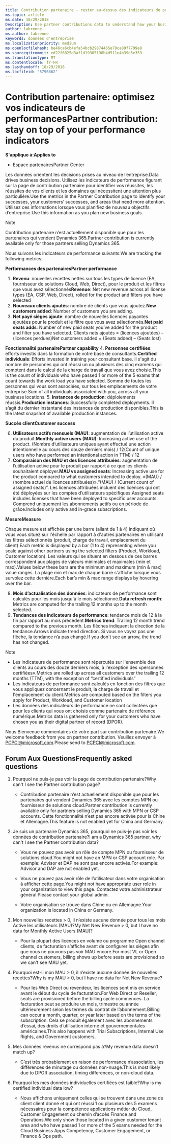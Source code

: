 ```yaml
---
title: Contribution partenaire - rester au-dessus des indicateurs de performance | L’espace partenaires
ms.topic: article
ms.date: 10/29/2018
Description: Use partner contributions data to understand how your business is growing and succeeding
author: labrenne
ms.author: labrenne
keywords: données d'entreprise
ms.localizationpriority: medium
ms.openlocfilehash: be46ca6cb4efa54bcb29874465e79ca89f7799e8
ms.sourcegitcommit: ed22f6825d3af1d19385198b4d511e4b39d5e353
ms.translationtype: MT
ms.contentlocale: fr-FR
ms.lasthandoff: 10/29/2018
ms.locfileid: "5796862"
---
```

# <a name="partner-contribution-stay-on-top-of-your-performance-indicators"></a><span data-ttu-id="2955a-103">Contribution partenaire: optimisez vos indicateurs de performances</span><span class="sxs-lookup"><span data-stu-id="2955a-103">Partner contribution: stay on top of your performance indicators</span></span>

**<span data-ttu-id="2955a-104">S'applique à:</span><span class="sxs-lookup"><span data-stu-id="2955a-104">Applies to</span></span>**
- <span data-ttu-id="2955a-105">Espace partenaires</span><span class="sxs-lookup"><span data-stu-id="2955a-105">Partner Center</span></span>

<span data-ttu-id="2955a-106">Les données orientent les décisions prises au niveau de l’entreprise.</span><span class="sxs-lookup"><span data-stu-id="2955a-106">Data drives business decisions.</span></span> <span data-ttu-id="2955a-107">Utilisez les indicateurs de performance figurant sur la page de contribution partenaire pour identifier vos réussites, les réussites de vos clients et les domaines qui nécessitent une attention plus particulière.</span><span class="sxs-lookup"><span data-stu-id="2955a-107">Use the metrics in the Partner Contribution page to identify your successes, your customers’ successes, and areas that need more attention.</span></span> <span data-ttu-id="2955a-108">Utilisez ces informations lorsque vous planifiez de nouveau objectifs d’entreprise.</span><span class="sxs-lookup"><span data-stu-id="2955a-108">Use this information as you plan new business goals.</span></span>

>[!NOTE]
><span data-ttu-id="2955a-109">Contribution partenaire n’est actuellement disponible que pour les partenaires qui vendent Dynamics 365.</span><span class="sxs-lookup"><span data-stu-id="2955a-109">Partner contribution is currently available only for those partners selling Dynamics 365.</span></span>

<span data-ttu-id="2955a-110">Nous suivons les indicateurs de performance suivants:</span><span class="sxs-lookup"><span data-stu-id="2955a-110">We are tracking the following metrics:</span></span>

**<span data-ttu-id="2955a-111">Performances des partenaires</span><span class="sxs-lookup"><span data-stu-id="2955a-111">Partner performance</span></span>**

1. <span data-ttu-id="2955a-112">**Revenu**: nouvelles recettes nettes sur tous les types de licence (EA, fournisseur de solutions Cloud, Web, Direct), pour le produit et les filtres que vous avez sélectionnés</span><span class="sxs-lookup"><span data-stu-id="2955a-112">**Revenue**: Net new revenue across all license types (EA, CSP, Web, Direct), rolled for the product and filters you have selected</span></span>
2. <span data-ttu-id="2955a-113">**Nouveaux clients ajoutés**: nombre de clients que vous ajoutez.</span><span class="sxs-lookup"><span data-stu-id="2955a-113">**New customers added**: Number of customers you are adding.</span></span>
3. <span data-ttu-id="2955a-114">**Net payé sièges ajoute**: nombre de nouvelles licences payantes ajoutées pour le produit et le filtre que vous avez sélectionnés.</span><span class="sxs-lookup"><span data-stu-id="2955a-114">**Net paid seats adds**: Number of new paid seats you’ve added for the product and filter you have selected.</span></span>  <span data-ttu-id="2955a-115">Clients nets ajoutés = (licences ajoutées) – (licences perdues)</span><span class="sxs-lookup"><span data-stu-id="2955a-115">Net customers added = (Seats added) – (Seats lost)</span></span> 

**<span data-ttu-id="2955a-116">Fonctionnalité partenaire</span><span class="sxs-lookup"><span data-stu-id="2955a-116">Partner capability</span></span>**
4. <span data-ttu-id="2955a-117">**Personnes certifiées**: efforts investis dans la formation de votre base de consultants.</span><span class="sxs-lookup"><span data-stu-id="2955a-117">**Certified individuals**: Efforts invested in training your consultant base.</span></span> <span data-ttu-id="2955a-118">Il s'agit du nombre de personnes qui ont réussi un ou plusieurs des cinq examens qui comptent dans le calcul de la charge de travail que vous avez choisie.</span><span class="sxs-lookup"><span data-stu-id="2955a-118">This is the count of individuals who have passed 1 or more of the 5 exams that count towards the work load you have selected.</span></span> <span data-ttu-id="2955a-119">Somme de toutes les personnes qui vous sont associées, sur tous les emplacements de votre entreprise.</span><span class="sxs-lookup"><span data-stu-id="2955a-119">Sum of all individuals associated with you, across all your business locations.</span></span>
5. <span data-ttu-id="2955a-120">**Instances de production**: déploiements réussis.</span><span class="sxs-lookup"><span data-stu-id="2955a-120">**Production instances**: Successfully completed deployments.</span></span> <span data-ttu-id="2955a-121">Il s’agit du dernier instantané des instances de production disponibles.</span><span class="sxs-lookup"><span data-stu-id="2955a-121">This is the latest snapshot of available production instances.</span></span>

**<span data-ttu-id="2955a-122">Succès client</span><span class="sxs-lookup"><span data-stu-id="2955a-122">Customer success</span></span>**

6.  <span data-ttu-id="2955a-123">**Utilisateurs actifs mensuels (MAU)**: augmentation de l’utilisation active du produit.</span><span class="sxs-lookup"><span data-stu-id="2955a-123">**Monthly active users (MAU)**: Increasing active use of the product.</span></span>
<span data-ttu-id="2955a-124">(Nombre d’utilisateurs uniques ayant effectué une action intentionnelle au cours des douze derniers mois) / 12</span><span class="sxs-lookup"><span data-stu-id="2955a-124">(Count of unique users who have performed an intentional action in TTM) / 12</span></span>
7. <span data-ttu-id="2955a-125">**Comparaison des MAU et des licences attribuées**: augmentation de l’utilisation active pour le produit par rapport à ce que les clients souhaitaient déployer.</span><span class="sxs-lookup"><span data-stu-id="2955a-125">**MAU vs assigned seats**: Increasing active use for the product compared to what customers intended to deploy.</span></span> <span data-ttu-id="2955a-126">«(MAU) / (nombre actuel de licences attribuées)».</span><span class="sxs-lookup"><span data-stu-id="2955a-126">“(MAU) / (Current count of assigned seats)”.</span></span> <span data-ttu-id="2955a-127">Les licences attribuées incluent des licences qui ont été déployées sur les comptes d’utilisateurs spécifiques.</span><span class="sxs-lookup"><span data-stu-id="2955a-127">Assigned seats includes licenses that have been deployed to specific user accounts.</span></span>  <span data-ttu-id="2955a-128">Comprend uniquement les abonnements actifs ou en période de grâce.</span><span class="sxs-lookup"><span data-stu-id="2955a-128">Includes only active and in-grace subscriptions.</span></span> 


**<span data-ttu-id="2955a-129">Mesure</span><span class="sxs-lookup"><span data-stu-id="2955a-129">Measure</span></span>**

<span data-ttu-id="2955a-130">Chaque mesure est affichée par une barre (allant de 1 à 4) indiquant où vous vous situez sur l'échelle par rapport à d'autres partenaires en utilisant les filtres sélectionnés (produit, charge de travail, emplacement du client).</span><span class="sxs-lookup"><span data-stu-id="2955a-130">Each metric is displayed by a bar (1 to 4) representing where you scale against other partners using the selected filters (Product, Workload, Customer location).</span></span> <span data-ttu-id="2955a-131">Les valeurs qui se situent en dessous de ces barres correspondent aux plages de valeurs minimales et maximales (min et max).</span><span class="sxs-lookup"><span data-stu-id="2955a-131">Values below these bars are the minimum and maximum (min & max) value ranges.</span></span> <span data-ttu-id="2955a-132">La plage min et max de chaque barre s'affiche lorsque vous survolez cette dernière.</span><span class="sxs-lookup"><span data-stu-id="2955a-132">Each bar’s min & max range displays by hovering over the bar.</span></span>  

8. <span data-ttu-id="2955a-133">**Mois d’actualisation des données**: indicateurs de performance sont calculés pour les mois jusqu'à le mois sélectionné.</span><span class="sxs-lookup"><span data-stu-id="2955a-133">**Data refresh month**: Metrics are computed for the trailing 12 months up to the month selected.</span></span>
9. <span data-ttu-id="2955a-134">**Tendances des indicateurs de performance**: tendance mois de 12 à la fin par rapport au mois précédent.</span><span class="sxs-lookup"><span data-stu-id="2955a-134">**Metrics trend**: Trailing 12 month trend compared to the previous month.</span></span> <span data-ttu-id="2955a-135">Les flèches indiquent la direction de la tendance.</span><span class="sxs-lookup"><span data-stu-id="2955a-135">Arrows indicate trend direction.</span></span> <span data-ttu-id="2955a-136">Si vous ne voyez pas une flèche, la tendance n’a pas changé.</span><span class="sxs-lookup"><span data-stu-id="2955a-136">If you don't see an arrow, the trend has not changed.</span></span>

>[!NOTE] 
>- <span data-ttu-id="2955a-137">Les indicateurs de performance sont répercutés sur l'ensemble des clients au cours des douze derniers mois, à l'exception des «personnes certifiées».</span><span class="sxs-lookup"><span data-stu-id="2955a-137">Metrics are rolled up across all customers over the trailing 12 months (TTM), with the exception of “certified individuals”</span></span>        
>- <span data-ttu-id="2955a-138">Les indicateurs de performance sont calculés en fonction des filtres que vous appliquez concernant le produit, la charge de travail et l'emplacement du client.</span><span class="sxs-lookup"><span data-stu-id="2955a-138">Metrics are computed based on the filters you apply for Product, Workload, and Customer location</span></span>
>- <span data-ttu-id="2955a-139">Les données des indicateurs de performance ne sont collectées que pour les clients qui vous ont choisis comme partenaire de référence numérique.</span><span class="sxs-lookup"><span data-stu-id="2955a-139">Metrics data is gathered only for your customers who have chosen you as their digital partner of record (DPOR).</span></span> 

<span data-ttu-id="2955a-140">Nous Bienvenue commentaires de votre part sur contribution partenaire.</span><span class="sxs-lookup"><span data-stu-id="2955a-140">We welcome feedback from you on partner contribution.</span></span> <span data-ttu-id="2955a-141">Veuillez envoyer à PCPCI@microsoft.com.</span><span class="sxs-lookup"><span data-stu-id="2955a-141">Please send to PCPCI@microsoft.com.</span></span>  

## <a name="frequently-asked-questions"></a><span data-ttu-id="2955a-142">Forum Aux Questions</span><span class="sxs-lookup"><span data-stu-id="2955a-142">Frequently asked questions</span></span>

1. <span data-ttu-id="2955a-143">Pourquoi ne puis-je pas voir la page de contribution partenaire?</span><span class="sxs-lookup"><span data-stu-id="2955a-143">Why can't I see the Partner contribution page?</span></span>
    - <span data-ttu-id="2955a-144">Contribution partenaire n’est actuellement disponible que pour les partenaires qui vendent Dynamics 365 avec les comptes MPN ou fournisseur de solutions cloud.</span><span class="sxs-lookup"><span data-stu-id="2955a-144">Partner contribution is currently available only for partners selling Dynamics 365 with MPN or CSP accounts.</span></span> <span data-ttu-id="2955a-145">Cette fonctionnalité n’est pas encore activée pour la Chine et Allemagne.</span><span class="sxs-lookup"><span data-stu-id="2955a-145">This feature is not enabled yet for China and Germany.</span></span>
2. <span data-ttu-id="2955a-146">Je suis un partenaire Dynamics 365, pourquoi ne puis-je pas voir les données de contribution partenaire?</span><span class="sxs-lookup"><span data-stu-id="2955a-146">I am a Dynamics 365 partner, why can't I see the Partner contribution data?</span></span>
      - <span data-ttu-id="2955a-147">Vous ne pouvez pas avoir un rôle de compte MPN ou fournisseur de solutions cloud.</span><span class="sxs-lookup"><span data-stu-id="2955a-147">You might not have an MPN or CSP account role.</span></span> <span data-ttu-id="2955a-148">Par exemple: Advisor et DAP ne sont pas encore activés.</span><span class="sxs-lookup"><span data-stu-id="2955a-148">For example: Advisor and DAP are not enabled yet.</span></span>  
    - <span data-ttu-id="2955a-149">Vous ne pouvez pas avoir rôle de l’utilisateur dans votre organisation à afficher cette page.</span><span class="sxs-lookup"><span data-stu-id="2955a-149">You might not have appropriate user role in your organization to view this page.</span></span> <span data-ttu-id="2955a-150">Contactez votre administrateur général.</span><span class="sxs-lookup"><span data-stu-id="2955a-150">Please contact your global admin.</span></span>

    - <span data-ttu-id="2955a-151">Votre organisation se trouve dans Chine ou en Allemagne.</span><span class="sxs-lookup"><span data-stu-id="2955a-151">Your organization is located in China or Germany.</span></span>

3. <span data-ttu-id="2955a-152">Mon nouvelles recettes > 0, il n’existe aucune donnée pour tous les mois Active les utilisateurs (MAU)?</span><span class="sxs-lookup"><span data-stu-id="2955a-152">My Net New Revenue > 0, but I have no data for Monthly Active Users (MAU)?</span></span>
    - <span data-ttu-id="2955a-153">Pour la plupart des licences en volume ou programme Open channel clients, de facturation s’affiche avant de configurer les sièges afin que nous ne pouvons pas voir MAU encore.</span><span class="sxs-lookup"><span data-stu-id="2955a-153">For most VL or Open channel customers, billing shows up before seats are provisioned so we can't see MAU yet.</span></span>

4.  <span data-ttu-id="2955a-154">Pourquoi est-il mon MAU > 0, il n’existe aucune donnée de nouvelles recettes?</span><span class="sxs-lookup"><span data-stu-id="2955a-154">Why is my MAU > 0, but I have no data for Net New Revenue?</span></span>
    - <span data-ttu-id="2955a-155">Pour les Web Direct ou revendeur, les licences sont mis en service avant le début du cycle de facturation.</span><span class="sxs-lookup"><span data-stu-id="2955a-155">For Web Direct or Reseller, seats are provisioned before the billing cycle commences.</span></span> <span data-ttu-id="2955a-156">La facturation peut se produire un mois, trimestre ou année ultérieurement selon les termes du contrat de l’abonnement.</span><span class="sxs-lookup"><span data-stu-id="2955a-156">Billing can occur a month, quarter, or year later based on the terms of the subscription.</span></span> <span data-ttu-id="2955a-157">Cela se produit également avec les abonnements d’essai, des droits d’utilisation interne et gouvernementales américaines.</span><span class="sxs-lookup"><span data-stu-id="2955a-157">This also happens with Trial Subscriptions, Internal Use Rights, and Government customers.</span></span>
5.  <span data-ttu-id="2955a-158">Mes données revenus ne correspond pas à?</span><span class="sxs-lookup"><span data-stu-id="2955a-158">My revenue data doesn’t match up?</span></span>
    - <span data-ttu-id="2955a-159">C’est très probablement en raison de performance n’association, les différences de minutage ou données non-nuage.</span><span class="sxs-lookup"><span data-stu-id="2955a-159">This is most likely due to DPOR association, timing differences, or non-cloud data.</span></span>
6.  <span data-ttu-id="2955a-160">Pourquoi les mes données individuelles certifiées est faible?</span><span class="sxs-lookup"><span data-stu-id="2955a-160">Why is my certified individual data low?</span></span>
    - <span data-ttu-id="2955a-161">Nous affichons uniquement celles qui se trouvent dans une zone de client client donné et qui ont réussi 1 ou plusieurs des 5 examens nécessaires pour la compétence applications métier du Cloud, Customer Engagement ou chemin d’accès Finance and Operations.</span><span class="sxs-lookup"><span data-stu-id="2955a-161">We only show those located in a given customer tenant area and who have passed 1 or more of the 5 exams needed for the Cloud Business Apps Competency, Customer Engagement, or Finance & Ops path.</span></span>   